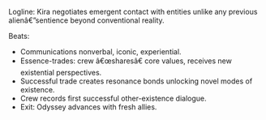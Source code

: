 ﻿---
series: 5
novella: 3
file: S5N3_CH08
type: chapter
pov: Kira
setting: Unknown contact zone â€“ other-existences
word_target_min: 1201
word_target_max: 2299
status: outline
---
Logline: Kira negotiates emergent contact with entities unlike any previous alienâ€”sentience beyond conventional reality.

Beats:
- Communications nonverbal, iconic, experiential.
- Essence-trades: crew â€œsharesâ€ core values, receives new existential perspectives.
- Successful trade creates resonance bonds unlocking novel modes of existence.
- Crew records first successful other-existence dialogue.
- Exit: Odyssey advances with fresh allies.
